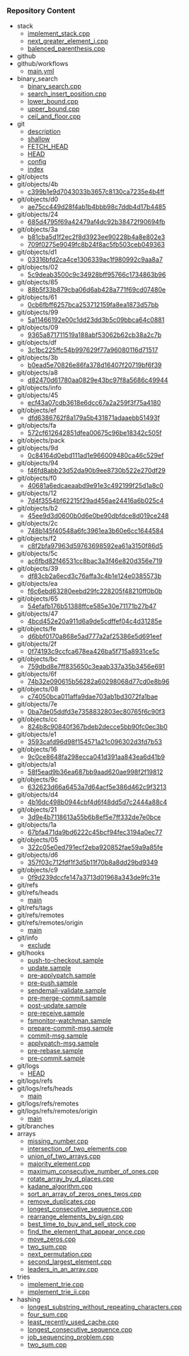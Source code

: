 ### Repository Content

- stack
  - [implement_stack.cpp](stack/implement_stack.cpp)
  - [next_greater_element_i.cpp](stack/next_greater_element_i.cpp)
  - [balenced_parenthesis.cpp](stack/balenced_parenthesis.cpp)
- github
- github/workflows
  - [main.yml](github/workflows/main.yml)
- binary_search
  - [binary_search.cpp](binary_search/binary_search.cpp)
  - [search_insert_position.cpp](binary_search/search_insert_position.cpp)
  - [lower_bound.cpp](binary_search/lower_bound.cpp)
  - [upper_bound.cpp](binary_search/upper_bound.cpp)
  - [ceil_and_floor.cpp](binary_search/ceil_and_floor.cpp)
- git
  - [description](git/description)
  - [shallow](git/shallow)
  - [FETCH_HEAD](git/FETCH_HEAD)
  - [HEAD](git/HEAD)
  - [config](git/config)
  - [index](git/index)
- git/objects
- git/objects/4b
  - [c399b1e9d7043033b3657c8130ca7235e4b4ff](git/objects/4b/c399b1e9d7043033b3657c8130ca7235e4b4ff)
- git/objects/d0
  - [ae75cc449d28f4ab1b4bbb98c7ddb4d17b4485](git/objects/d0/ae75cc449d28f4ab1b4bbb98c7ddb4d17b4485)
- git/objects/24
  - [685d4795f69a42479af4dc92b38472f90694fb](git/objects/24/685d4795f69a42479af4dc92b38472f90694fb)
- git/objects/3a
  - [b81cba5d1f2ec2f8d3923ee90228b4a8e802e3](git/objects/3a/b81cba5d1f2ec2f8d3923ee90228b4a8e802e3)
  - [709f0275e9049fc8b24f8ac5fb503ceb049363](git/objects/3a/709f0275e9049fc8b24f8ac5fb503ceb049363)
- git/objects/d1
  - [03316bfd2ca4ce1306339ac1f980992c9aa8a7](git/objects/d1/03316bfd2ca4ce1306339ac1f980992c9aa8a7)
- git/objects/02
  - [5c9deab3500c9c34928bff95766c1734863b96](git/objects/02/5c9deab3500c9c34928bff95766c1734863b96)
- git/objects/85
  - [88b5f33b879cba06d6ab428a771f69cd07480e](git/objects/85/88b5f33b879cba06d6ab428a771f69cd07480e)
- git/objects/61
  - [0cb6fbff6257bca253712159fa8ea1873d57bb](git/objects/61/0cb6fbff6257bca253712159fa8ea1873d57bb)
- git/objects/99
  - [5a11466192e00c1dd23dd3b5c09bbca64c0881](git/objects/99/5a11466192e00c1dd23dd3b5c09bbca64c0881)
- git/objects/09
  - [9365a871711519a188abf53062b62cb38a2c7b](git/objects/09/9365a871711519a188abf53062b62cb38a2c7b)
- git/objects/df
  - [3c1bc225ffc54b997629f77a96080116d71517](git/objects/df/3c1bc225ffc54b997629f77a96080116d71517)
- git/objects/3b
  - [b0ead5e70826e86fa378d16407f20719bf6f39](git/objects/3b/b0ead5e70826e86fa378d16407f20719bf6f39)
- git/objects/a8
  - [d82470d61780aa0829e43bc97f8a5686c49944](git/objects/a8/d82470d61780aa0829e43bc97f8a5686c49944)
- git/objects/info
- git/objects/45
  - [ecf43a07cdb3618e6dcc67a2a259f3f75a4180](git/objects/45/ecf43a07cdb3618e6dcc67a2a259f3f75a4180)
- git/objects/ef
  - [dfd6386762f8a179a5b431871adaaebb51493f](git/objects/ef/dfd6386762f8a179a5b431871adaaebb51493f)
- git/objects/fa
  - [572cf612642851dfea00675c96be18342c505f](git/objects/fa/572cf612642851dfea00675c96be18342c505f)
- git/objects/pack
- git/objects/9d
  - [0c84164d0ebd111ad1e966009480ca46c529ef](git/objects/9d/0c84164d0ebd111ad1e966009480ca46c529ef)
- git/objects/94
  - [f46fd8abb23d52da90b9ee8730b522e270df29](git/objects/94/f46fd8abb23d52da90b9ee8730b522e270df29)
- git/objects/f0
  - [40681a6edcaeaabd9e91e3c492199f25d1a8c0](git/objects/f0/40681a6edcaeaabd9e91e3c492199f25d1a8c0)
- git/objects/12
  - [7d4f3554bf62215f29ad456ae24416a6b025c4](git/objects/12/7d4f3554bf62215f29ad456ae24416a6b025c4)
- git/objects/b2
  - [45ee9d3d0600b0d6e0be90dbfdce8d019ce248](git/objects/b2/45ee9d3d0600b0d6e0be90dbfdce8d019ce248)
- git/objects/2c
  - [748b145f40548a6fc3961ea3b60e6cc1644584](git/objects/2c/748b145f40548a6fc3961ea3b60e6cc1644584)
- git/objects/f2
  - [c8f2bfa97963d59763698592ea61a3150f86d5](git/objects/f2/c8f2bfa97963d59763698592ea61a3150f86d5)
- git/objects/5c
  - [ac6fbd82f46531cc8bac3a3f46e820d356e719](git/objects/5c/ac6fbd82f46531cc8bac3a3f46e820d356e719)
- git/objects/39
  - [df83cb2a6ecd3c76affa3c4b1e124e0385573b](git/objects/39/df83cb2a6ecd3c76affa3c4b1e124e0385573b)
- git/objects/ea
  - [f6c6ebd63280eebd29fc228205f48210ff0b0b](git/objects/ea/f6c6ebd63280eebd29fc228205f48210ff0b0b)
- git/objects/65
  - [54efafb176b51388ffce585e30e71171b27b47](git/objects/65/54efafb176b51388ffce585e30e71171b27b47)
- git/objects/47
  - [4bcd452e20a911d6a9de5cdffef04c4d31285e](git/objects/47/4bcd452e20a911d6a9de5cdffef04c4d31285e)
- git/objects/fe
  - [d6bbf0170a868e5ad777a2af25386e5d691eef](git/objects/fe/d6bbf0170a868e5ad777a2af25386e5d691eef)
- git/objects/2f
  - [0f74193c9ccfca678ea426ba5f715a8931ce5c](git/objects/2f/0f74193c9ccfca678ea426ba5f715a8931ce5c)
- git/objects/bc
  - [759dbd8e7ff835650c3eaab337a35b3456e691](git/objects/bc/759dbd8e7ff835650c3eaab337a35b3456e691)
- git/objects/6f
  - [74b32e090615b56282a60298068d77cd0e8b96](git/objects/6f/74b32e090615b56282a60298068d77cd0e8b96)
- git/objects/08
  - [c74050bca011affa9dae703ab1bd3072fa1bae](git/objects/08/c74050bca011affa9dae703ab1bd3072fa1bae)
- git/objects/7e
  - [0ba7de05ddfd3e7358832803ec80765f6c90f3](git/objects/7e/0ba7de05ddfd3e7358832803ec80765f6c90f3)
- git/objects/cc
  - [824b8c90840f367bdeb2decce5bb90fc0ec3b0](git/objects/cc/824b8c90840f367bdeb2decce5bb90fc0ec3b0)
- git/objects/e1
  - [3593cafd96d98f154571a21c096302d3fd7b53](git/objects/e1/3593cafd96d98f154571a21c096302d3fd7b53)
- git/objects/16
  - [9c0ce8648fa298ecca041d391aa843ea6d41b9](git/objects/16/9c0ce8648fa298ecca041d391aa843ea6d41b9)
- git/objects/a1
  - [58f5ead9b36ea687bb9aad620ae998f2f19812](git/objects/a1/58f5ead9b36ea687bb9aad620ae998f2f19812)
- git/objects/9c
  - [632623d66a6453a7d64acf5e386d462c9f3213](git/objects/9c/632623d66a6453a7d64acf5e386d462c9f3213)
- git/objects/d4
  - [4b16dc498b0944cbf4d6f48dd5d7c2444a88c4](git/objects/d4/4b16dc498b0944cbf4d6f48dd5d7c2444a88c4)
- git/objects/21
  - [3d9e4b7118613a55b6b8ef5e7ff332de7e0bce](git/objects/21/3d9e4b7118613a55b6b8ef5e7ff332de7e0bce)
- git/objects/1a
  - [67bfa471da9bd6222c45bcf94fec3194a0ec77](git/objects/1a/67bfa471da9bd6222c45bcf94fec3194a0ec77)
- git/objects/05
  - [322c05e0ed791ecf2eba920852fae59a9a85fe](git/objects/05/322c05e0ed791ecf2eba920852fae59a9a85fe)
- git/objects/d6
  - [357f03c712fdf1f3d5b11f70b8a8dd29bd9349](git/objects/d6/357f03c712fdf1f3d5b11f70b8a8dd29bd9349)
- git/objects/c9
  - [0f9d239dccfe147a3713d01968a343de9fc31e](git/objects/c9/0f9d239dccfe147a3713d01968a343de9fc31e)
- git/refs
- git/refs/heads
  - [main](git/refs/heads/main)
- git/refs/tags
- git/refs/remotes
- git/refs/remotes/origin
  - [main](git/refs/remotes/origin/main)
- git/info
  - [exclude](git/info/exclude)
- git/hooks
  - [push-to-checkout.sample](git/hooks/push-to-checkout.sample)
  - [update.sample](git/hooks/update.sample)
  - [pre-applypatch.sample](git/hooks/pre-applypatch.sample)
  - [pre-push.sample](git/hooks/pre-push.sample)
  - [sendemail-validate.sample](git/hooks/sendemail-validate.sample)
  - [pre-merge-commit.sample](git/hooks/pre-merge-commit.sample)
  - [post-update.sample](git/hooks/post-update.sample)
  - [pre-receive.sample](git/hooks/pre-receive.sample)
  - [fsmonitor-watchman.sample](git/hooks/fsmonitor-watchman.sample)
  - [prepare-commit-msg.sample](git/hooks/prepare-commit-msg.sample)
  - [commit-msg.sample](git/hooks/commit-msg.sample)
  - [applypatch-msg.sample](git/hooks/applypatch-msg.sample)
  - [pre-rebase.sample](git/hooks/pre-rebase.sample)
  - [pre-commit.sample](git/hooks/pre-commit.sample)
- git/logs
  - [HEAD](git/logs/HEAD)
- git/logs/refs
- git/logs/refs/heads
  - [main](git/logs/refs/heads/main)
- git/logs/refs/remotes
- git/logs/refs/remotes/origin
  - [main](git/logs/refs/remotes/origin/main)
- git/branches
- arrays
  - [missing_number.cpp](arrays/missing_number.cpp)
  - [intersection_of_two_elements.cpp](arrays/intersection_of_two_elements.cpp)
  - [union_of_two_arrays.cpp](arrays/union_of_two_arrays.cpp)
  - [majority_element.cpp](arrays/majority_element.cpp)
  - [maximum_consecutive_number_of_ones.cpp](arrays/maximum_consecutive_number_of_ones.cpp)
  - [rotate_array_by_d_places.cpp](arrays/rotate_array_by_d_places.cpp)
  - [kadane_algorithm.cpp](arrays/kadane_algorithm.cpp)
  - [sort_an_array_of_zeros_ones_twos.cpp](arrays/sort_an_array_of_zeros_ones_twos.cpp)
  - [remove_duplicates.cpp](arrays/remove_duplicates.cpp)
  - [longest_consecutive_sequence.cpp](arrays/longest_consecutive_sequence.cpp)
  - [rearrange_elements_by_sign.cpp](arrays/rearrange_elements_by_sign.cpp)
  - [best_time_to_buy_and_sell_stock.cpp](arrays/best_time_to_buy_and_sell_stock.cpp)
  - [find_the_element_that_appear_once.cpp](arrays/find_the_element_that_appear_once.cpp)
  - [move_zeros.cpp](arrays/move_zeros.cpp)
  - [two_sum.cpp](arrays/two_sum.cpp)
  - [next_permutation.cpp](arrays/next_permutation.cpp)
  - [second_largest_element.cpp](arrays/second_largest_element.cpp)
  - [leaders_in_an_array.cpp](arrays/leaders_in_an_array.cpp)
- tries
  - [implement_trie.cpp](tries/implement_trie.cpp)
  - [implement_trie_ii.cpp](tries/implement_trie_ii.cpp)
- hashing
  - [longest_substring_without_repeating_characters.cpp](hashing/longest_substring_without_repeating_characters.cpp)
  - [four_sum.cpp](hashing/four_sum.cpp)
  - [least_recently_used_cache.cpp](hashing/least_recently_used_cache.cpp)
  - [longest_consecutive_sequence.cpp](hashing/longest_consecutive_sequence.cpp)
  - [job_sequencing_problem.cpp](hashing/job_sequencing_problem.cpp)
  - [two_sum.cpp](hashing/two_sum.cpp)
